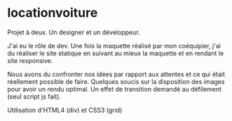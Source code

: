 # locationvoiture
Projet à deux. Un designer et un développeur.

J'ai eu le rôle de dev. 
Une fois la maquette réalisé par mon coéquipier, j'ai du réaliser le site statique en suivant au mieux la maquette et en rendant le site responsive.

Nous avons du confronter nos idées par rapport aux attentes et ce qui était réellement possible de faire. 
Quelques soucis sur la disposition des images pour avoir un rendu optimal. 
Un effet de transition demandé au défilement (seul script js fait). 

Utilisation d'HTML4 (div) et CSS3 (grid)

